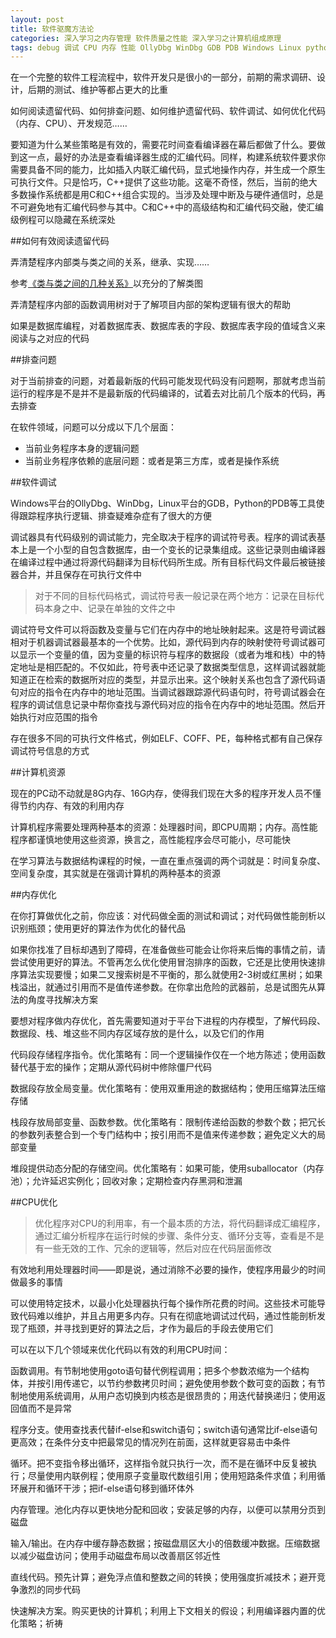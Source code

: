 ```yaml
---
layout: post
title: 软件驱魔方法论
categories: 深入学习之内存管理 软件质量之性能 深入学习之计算机组成原理
tags: debug 调试 CPU 内存 性能 OllyDbg WinDbg GDB PDB Windows Linux python UML 面向对象 类图 函数调用树 版本控制
---
```


在一个完整的软件工程流程中，软件开发只是很小的一部分，前期的需求调研、设计，后期的测试、维护等都占更大的比重

如何阅读遗留代码、如何排查问题、如何维护遗留代码、软件调试、如何优化代码（内存、CPU）、开发规范……

要知道为什么某些策略是有效的，需要花时间查看编译器在幕后都做了什么。要做到这一点，最好的办法是查看编译器生成的汇编代码。同样，构建系统软件要求你需要具备不同的能力，比如插入内联汇编代码，显式地操作内存，并生成一个原生可执行文件。只是恰巧，C++提供了这些功能。这毫不奇怪，然后，当前的绝大多数操作系统都是用C和C++组合实现的。当涉及处理中断及与硬件通信时，总是不可避免地有汇编代码参与其中。C和C++中的高级结构和汇编代码交融，使汇编级例程可以隐藏在系统深处

##如何有效阅读遗留代码

弄清楚程序内部类与类之间的关系，继承、实现……

参考[《类与类之间的几种关系》](http://www.cnblogs.com/liuling/archive/2013/05/03/classrelation.html)以充分的了解类图

弄清楚程序内部的函数调用树对于了解项目内部的架构逻辑有很大的帮助

如果是数据库编程，对着数据库表、数据库表的字段、数据库表字段的值域含义来阅读与之对应的代码

##排查问题

对于当前排查的问题，对着最新版的代码可能发现代码没有问题啊，那就考虑当前运行的程序是不是并不是最新版的代码编译的，试着去对比前几个版本的代码，再去排查

在软件领域，问题可以分成以下几个层面：

* 当前业务程序本身的逻辑问题
* 当前业务程序依赖的底层问题：或者是第三方库，或者是操作系统

##软件调试

Windows平台的OllyDbg、WinDbg，Linux平台的GDB，Python的PDB等工具使得跟踪程序执行逻辑、排查疑难杂症有了很大的方便

调试器具有代码级别的调试能力，完全取决于程序的调试符号表。程序的调试表基本上是一个小型的自包含数据库，由一个变长的记录集组成。这些记录则由编译器在编译过程中通过将源代码翻译为目标代码所生成。所有目标代码文件最后被链接器合并，并且保存在可执行文件中

>对于不同的目标代码格式，调试符号表一般记录在两个地方：记录在目标代码本身之中、记录在单独的文件之中

调试符号文件可以将函数及变量与它们在内存中的地址映射起来。这是符号调试器相对于机器调试器最基本的一个优势。比如，源代码到内存的映射使符号调试器可以显示一个变量的值，因为变量的标识符与程序的数据段（或者为堆和栈）中的特定地址是相匹配的。不仅如此，符号表中还记录了数据类型信息，这样调试器就能知道正在检索的数据所对应的类型，并显示出来。这个映射关系也包含了源代码语句对应的指令在内存中的地址范围。当调试器跟踪源代码语句时，符号调试器会在程序的调试信息记录中帮你查找与源代码对应的指令在内存中的地址范围。然后开始执行对应范围的指令

存在很多不同的可执行文件格式，例如ELF、COFF、PE，每种格式都有自己保存调试符号信息的方式

##计算机资源

现在的PC动不动就是8G内存、16G内存，使得我们现在大多的程序开发人员不懂得节约内存、有效的利用内存

计算机程序需要处理两种基本的资源：处理器时间，即CPU周期；内存。高性能程序都谨慎地使用这些资源，换言之，高性能程序会尽可能小，尽可能快

在学习算法与数据结构课程的时候，一直在重点强调的两个词就是：时间复杂度、空间复杂度，其实就是在强调计算机的两种基本的资源

##内存优化

在你打算做优化之前，你应该：对代码做全面的测试和调试；对代码做性能剖析以识别瓶颈；使用更好的算法作为优化的替代品

如果你找准了目标却遇到了障碍，在准备做些可能会让你将来后悔的事情之前，请尝试使用更好的算法。不管再怎么优化使用冒泡排序的函数，它还是比使用快速排序算法实现要慢；如果二叉搜索树是不平衡的，那么就使用2-3树或红黑树；如果栈溢出，就通过引用而不是值传递参数。在你拿出危险的武器前，总是试图先从算法的角度寻找解决方案

要想对程序做内存优化，首先需要知道对于平台下进程的内存模型，了解代码段、数据段、栈、堆这些不同内存区域存放的是什么，以及它们的作用

代码段存储程序指令。优化策略有：同一个逻辑操作仅在一个地方陈述；使用函数替代基于宏的操作；定期从源代码树中修除僵尸代码

数据段存放全局变量。优化策略有：使用双重用途的数据结构；使用压缩算法压缩存储

栈段存放局部变量、函数参数。优化策略有：限制传递给函数的参数个数；把冗长的参数列表整合到一个专门结构中；按引用而不是值来传递参数；避免定义大的局部变量

堆段提供动态分配的存储空间。优化策略有：如果可能，使用suballocator（内存池）；允许延迟实例化；回收对象；定期检查内存黑洞和泄漏

##CPU优化

>优化程序对CPU的利用率，有一个最本质的方法，将代码翻译成汇编程序，通过汇编分析程序在运行时候的步骤、条件分支、循环分支等，查看是不是有一些无效的工作、冗余的逻辑等，然后对应在代码层面修改

有效地利用处理器时间——即是说，通过消除不必要的操作，使程序用最少的时间做最多的事情

可以使用特定技术，以最小化处理器执行每个操作所花费的时间。这些技术可能导致代码难以维护，并且占用更多内存。只有在彻底地调试过代码，通过性能剖析发现了瓶颈，并寻找到更好的算法之后，才作为最后的手段去使用它们

可以在以下几个领域来优化代码以有效的利用CPU时间：

函数调用。有节制地使用goto语句替代例程调用；把多个参数浓缩为一个结构体，并按引用传递它，以节约参数拷贝时间；避免使用参数个数可变的函数；有节制地使用系统调用，从用户态切换到内核态是很昂贵的；用迭代替换递归；使用返回值而不是异常

程序分支。使用查找表代替if-else和switch语句；switch语句通常比if-else语句更高效；在条件分支中把最常见的情况列在前面，这样就更容易击中条件

循环。把不变指令移出循环，这样指令就只执行一次，而不是在循环中反复被执行；尽量使用内联例程；使用原子变量取代数组引用；使用短路条件求值；利用循环展开和循环干涉；把if-else语句移到循环体外

内存管理。池化内存以更快地分配和回收；安装足够的内存，以便可以禁用分页到磁盘

输入/输出。在内存中缓存静态数据；按磁盘扇区大小的倍数缓冲数据。压缩数据以减少磁盘访问；使用手动磁盘布局以改善扇区邻近性

直线代码。预先计算；避免浮点值和整数之间的转换；使用强度折减技术；避开竞争激烈的同步代码

快速解决方案。购买更快的计算机；利用上下文相关的假设；利用编译器内置的优化策略；祈祷


